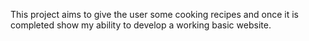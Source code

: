 This project aims to give the user some cooking recipes and once it is completed show my ability to develop a working basic website.